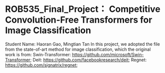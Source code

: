 # ROB535_Final_Project： Competitive Convolution-Free Transformers for Image Classification
Student Name: Haoran Gao, Mingtian Tan
In this project, we adopted the file from the state-of-art method for image classification, which the original work is from:
Swin-Transformer: https://github.com/microsoft/Swin-Transformer;
Deit: https://github.com/facebookresearch/deit;
Regnet: https://github.com/signatrix/regnet;
